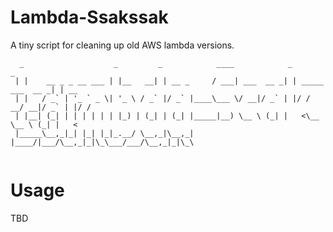 # Lambda-Ssakssak
A tiny script for cleaning up old AWS lambda versions.
```
  _                    _         _            ____            _                  _    
 | |    __ _ _ __ ___ | |__   __| | __ _     / ___| ___  __ _| | _____ ___  __ _| | __
 | |   / _` | '_ ` _ \| '_ \ / _` |/ _` |____\___ \/ __|/ _` | |/ / __/ __|/ _` | |/ /
 | |__| (_| | | | | | | |_) | (_| | (_| |_____|__) \__ \ (_| |   <\__ \__ \ (_| |   < 
 |_____\__,_|_| |_| |_|_.__/ \__,_|\__,_|    |____/|___/\__,_|_|\_\___/___/\__,_|_|\_\
                                                                                      
```

# Usage
TBD 
